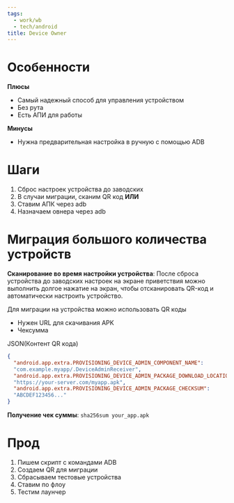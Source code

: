 ```yaml
---
tags:
  - work/wb
  - tech/android
title: Device Owner
---
```

# Особенности 
**Плюсы** 
- Самый надежный способ для управления устройством
- Без рута
- Есть АПИ для работы

**Минусы**
- Нужна предварительная настройка в ручную с помощью ADB
# Шаги
1) Сброс настроек устройства до заводских
2) В случаи миграции, сканим QR код
	**ИЛИ**
2) Ставим АПК через adb
3) Назначаем овнера через adb

# Миграция большого количества устройств

**Сканирование во время настройки устройства**: После сброса устройства до заводских настроек на экране приветствия можно выполнить долгое нажатие на экран, чтобы отсканировать QR-код и автоматически настроить устройство.

Для миграции на устройства можно использовать QR коды
- Нужен URL для скачивания APK
- Чексумма

JSON(Контент QR кода)
```json
{
  "android.app.extra.PROVISIONING_DEVICE_ADMIN_COMPONENT_NAME":
  "com.example.myapp/.DeviceAdminReceiver",
  "android.app.extra.PROVISIONING_DEVICE_ADMIN_PACKAGE_DOWNLOAD_LOCATION":
  "https://your-server.com/myapp.apk",
  "android.app.extra.PROVISIONING_DEVICE_ADMIN_PACKAGE_CHECKSUM":
  "ABCDEF123456..."
}

```
**Получение чек суммы**: `sha256sum your_app.apk`

# Прод
1) Пишем скрипт с командами ADB
2) Создаем QR для миграции
3) Сбрасываем тестовые устройства
4) Ставим по флоу
5) Тестим лаунчер

